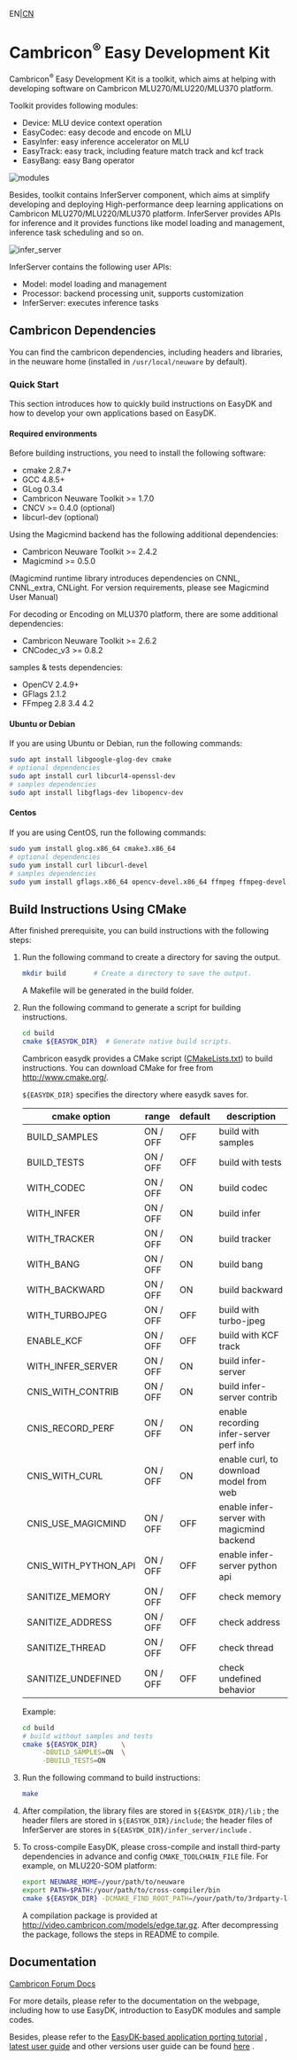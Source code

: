 EN|[CN](README_cn.md)

# Cambricon<sup>®</sup> Easy Development Kit

Cambricon<sup>®</sup> Easy Development Kit is a toolkit, which aims at helping with developing software on Cambricon MLU270/MLU220/MLU370 platform.

Toolkit provides following modules:
- Device: MLU device context operation
- EasyCodec: easy decode and encode on MLU
- EasyInfer: easy inference accelerator on MLU
- EasyTrack: easy track, including feature match track and kcf track
- EasyBang: easy Bang operator

![modules](docs/images/software_stack.png)

Besides, toolkit contains InferServer component, which aims at simplify developing and deploying High-performance deep learning applications on Cambricon MLU270/MLU220/MLU370 platform. InferServer provides APIs for inference and it provides functions like model loading and management, inference task scheduling and so on.

![infer_server](docs/images/infer_server_software_stack.png)

InferServer contains the following user APIs:
- Model: model loading and management
- Processor: backend processing unit, supports customization
- InferServer: executes inference tasks

## **Cambricon Dependencies** ##

You can find the cambricon dependencies, including headers and libraries, in the neuware home (installed in `/usr/local/neuware` by default).

### Quick Start ###

This section introduces how to quickly build instructions on EasyDK and how to develop your own applications based on EasyDK.

#### **Required environments** ####

Before building instructions, you need to install the following software:

- cmake  2.8.7+
- GCC    4.8.5+
- GLog   0.3.4
- Cambricon Neuware Toolkit >= 1.7.0
- CNCV >= 0.4.0 (optional)
- libcurl-dev (optional)

Using the Magicmind backend has the following additional dependencies:

- Cambricon Neuware Toolkit >= 2.4.2
- Magicmind >= 0.5.0

(Magicmind runtime library introduces dependencies on CNNL, CNNL_extra, CNLight. For version requirements, please see Magicmind User Manual)

For decoding or Encoding on MLU370 platform, there are some additional dependencies:

- Cambricon Neuware Toolkit >= 2.6.2
- CNCodec_v3 >= 0.8.2

samples & tests dependencies:

- OpenCV 2.4.9+
- GFlags 2.1.2
- FFmpeg 2.8 3.4 4.2

#### Ubuntu or Debian ####

If you are using Ubuntu or Debian, run the following commands:

   ```bash
   sudo apt install libgoogle-glog-dev cmake
   # optional dependencies
   sudo apt install curl libcurl4-openssl-dev
   # samples dependencies
   sudo apt install libgflags-dev libopencv-dev
   ```

#### Centos ####

If you are using CentOS, run the following commands:

   ```bash
   sudo yum install glog.x86_64 cmake3.x86_64
   # optional dependencies
   sudo yum install curl libcurl-devel
   # samples dependencies
   sudo yum install gflags.x86_64 opencv-devel.x86_64 ffmpeg ffmpeg-devel
   ```

## Build Instructions Using CMake ##

After finished prerequisite, you can build instructions with the following steps:

1. Run the following command to create a directory for saving the output.

   ```bash
   mkdir build       # Create a directory to save the output.
   ```

   A Makefile will be generated in the build folder.

2. Run the following command to generate a script for building instructions.

   ```bash
   cd build
   cmake ${EASYDK_DIR}  # Generate native build scripts.
   ```

   Cambricon easydk provides a CMake script ([CMakeLists.txt](CMakeLists.txt)) to build instructions. You can download CMake for free from <http://www.cmake.org/>.

   `${EASYDK_DIR}` specifies the directory where easydk saves for.

   | cmake option         | range           | default | description                                 |
   | -------------------- | --------------- | ------- | ------------------------------------------- |
   | BUILD_SAMPLES        | ON / OFF        | OFF     | build with samples                          |
   | BUILD_TESTS          | ON / OFF        | OFF     | build with tests                            |
   | WITH_CODEC           | ON / OFF        | ON      | build codec                                 |
   | WITH_INFER           | ON / OFF        | ON      | build infer                                 |
   | WITH_TRACKER         | ON / OFF        | ON      | build tracker                               |
   | WITH_BANG            | ON / OFF        | ON      | build bang                                  |
   | WITH_BACKWARD        | ON / OFF        | ON      | build backward                              |
   | WITH_TURBOJPEG       | ON / OFF        | OFF     | build with turbo-jpeg                       |
   | ENABLE_KCF           | ON / OFF        | OFF     | build with KCF track                        |
   | WITH_INFER_SERVER    | ON / OFF        | ON      | build infer-server                          |
   | CNIS_WITH_CONTRIB    | ON / OFF        | ON      | build infer-server contrib                  |
   | CNIS_RECORD_PERF     | ON / OFF        | ON      | enable recording infer-server perf info     |
   | CNIS_WITH_CURL       | ON / OFF        | ON      | enable curl, to download model from web     |
   | CNIS_USE_MAGICMIND   | ON / OFF        | OFF     | enable infer-server with magicmind backend  |
   | CNIS_WITH_PYTHON_API | ON / OFF        | OFF     | enable infer-server python api              |
   | SANITIZE_MEMORY      | ON / OFF        | OFF     | check memory                                |
   | SANITIZE_ADDRESS     | ON / OFF        | OFF     | check address                               |
   | SANITIZE_THREAD      | ON / OFF        | OFF     | check thread                                |
   | SANITIZE_UNDEFINED   | ON / OFF        | OFF     | check undefined behavior                    |

   Example:

   ```bash
   cd build
   # build without samples and tests
   cmake ${EASYDK_DIR}      \
        -DBUILD_SAMPLES=ON  \
        -DBUILD_TESTS=ON
   ```

3. Run the following command to build instructions:

   ```bash
   make
   ```

4. After compilation, the library files are stored in  `${EASYDK_DIR}/lib` ; the header filers are stored in `${EASYDK_DIR}/include`; the header files of InferServer are stores in `${EASYDK_DIR}/infer_server/include` .

5. To cross-compile EasyDK, please cross-compile and install third-party dependencies in advance and config `CMAKE_TOOLCHAIN_FILE` file. For example, on MLU220-SOM platform:

    ```bash
    export NEUWARE_HOME=/your/path/to/neuware
    export PATH=$PATH:/your/path/to/cross-compiler/bin
    cmake ${EASYDK_DIR} -DCMAKE_FIND_ROOT_PATH=/your/path/to/3rdparty-libraries-install-path -DCMAKE_TOOLCHAIN_FILE=${EASYDK_DIR}/cmake/cross-compile.cmake  -DCNIS_WITH_CURL=OFF
    ```

   A compilation package is provided at http://video.cambricon.com/models/edge.tar.gz. After decompressing the package, follows the steps in README to compile.

## Documentation ##

[Cambricon Forum Docs](https://www.cambricon.com/docs/easydk/user_guide_html/index.html)

For more details, please refer to the documentation on the webpage, including how to use EasyDK, introduction to EasyDK modules and sample codes.

Besides, please refer to the [EasyDK-based application porting tutorial](docs/ApplicationPortingTutorialBasedOnEasyDK.md) , [latest user guide](docs/release_document/latest/Cambricon-EasyDK-User-Guide-CN-vlatest.pdf) and other versions user guide can be found [here](docs/release_document) .
